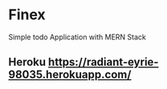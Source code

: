 # Finex

Simple todo Application with MERN Stack

## Heroku https://radiant-eyrie-98035.herokuapp.com/
